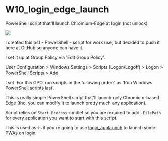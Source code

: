 # W10_login_edge_launch
PowerShell script that'll launch Chromium-Edge at login (not unlock)

<img src="https://api.iconify.design/mdi:powershell.svg?color=blue&height=24"/>


I created this ps1 - PowerShell - script for work use, but decided to push it here at GitHub so anyone can have it.


I set it up at Group Policy via 'Edit Group Policy'.


User Configuration > Windows Settings > Scripts (Logon/Logoff) > Logon > PowerShell Scripts > Add


I set 'For this GPO, run scripts in the following order:' as 'Run Windows PowerShell scripts last'.


This is really simple PowerShell script that'll launch only Chromium-based Edge (tho, you can modify it to launch pretty much any application).


Script relies on `Start-Process`-cmdlet so you are required to add `-FilePath` for every application you want to start with this script.


This is used as-is if you're going to use [login_applaunch](https://github.com/RedFox-Development/W10_login_applaunch) to launch some PWAs on login.
